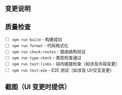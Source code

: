 ## 变更说明

<!-- 简述此次变更的目的与影响 -->

## 质量检查

- [ ] `npm run build` - 构建成功
- [ ] `npm run format` - 代码格式化
- [ ] `npm run check:routes` - 路由结构验证
- [ ] `npm run type-check` - 类型检查通过
- [ ] `npm run test:links` - 站内链接检查（如涉及内容变更）
- [ ] `npm run test:e2e` - E2E 测试（如涉及 UI/交互变更）

## 截图（UI 变更时提供）

<!-- 拖入前后对比截图 -->
